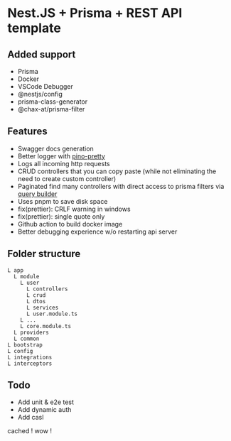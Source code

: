 # Nest.JS + Prisma + REST API template

## Added support
- Prisma
- Docker
- VSCode Debugger
- @nestjs/config
- prisma-class-generator
- @chax-at/prisma-filter

## Features
- Swagger docs generation
- Better logger with [pino-pretty](https://github.com/pinojs/pino-pretty)
- Logs all incoming http requests
- CRUD controllers that you can copy paste (while not eliminating the need to create custom controller)
- Paginated find many controllers with direct access to prisma filters via [query builder](https://github.com/chax-at/prisma-filter)
- Uses pnpm to save disk space
- fix(prettier): CRLF warning in windows
- fix(prettier): single quote only 
- Github action to build docker image
- Better debugging experience w/o restarting api server

## Folder structure
```
L app
  L module
    L user
      L controllers
      L crud
      L dtos
      L services
      L user.module.ts
    L ...
    L core.module.ts
  L providers
  L common
L bootstrap
L config
L integrations
L interceptors
```

## Todo
- Add unit & e2e test
- Add dynamic auth
- Add casl

cached ! wow !